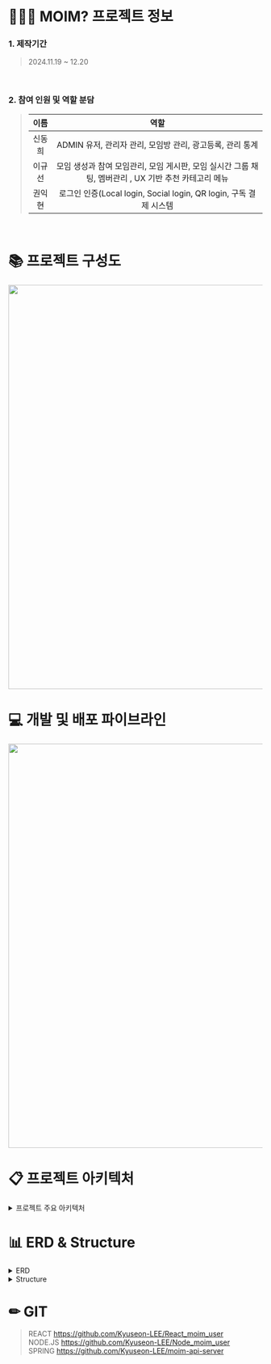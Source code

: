 # 🧑‍🤝‍🧑 MOIM? 프로젝트 정보

### 1. 제작기간

> 2024.11.19 ~ 12.20
<br>

### 2. 참여 인원 및 역할 분담

> |                    이름                    | 역할   |
> | :----------------------------------------: | :---------: |
> |   신동희   | ADMIN 유저, 관리자 관리, 모임방 관리, 광고등록, 관리 통계 | 
> |   이규선   |  모임 생성과 참여 모임관리, 모임 게시판, 모임 실시간 그룹 채팅, 멤버관리 , UX 기반 추천 카테고리 메뉴   |
> |   권익현   |  로그인 인증(Local login, Social login, QR login, 구독 결제 시스템   |

<br />

# 📚 프로젝트 구성도
<img src="https://github.com/user-attachments/assets/fbaabfcc-38ec-424c-9b4e-5d781f8b550b" width="800px"/>

# 💻 개발 및 배포 파이브라인
<img src="https://github.com/user-attachments/assets/24f92a29-2a11-4f17-b79f-339dd260c6aa" width="800px"/>




# 📋 프로젝트 아키텍처

<details>
<summary>프로젝트 주요 아키텍처</summary>
<div markdown="1" style="padding-left: 15px;"> 
    <img src="https://github.com/user-attachments/assets/09aacdd7-faea-4b5d-9231-e4353a32e4ce" width="800px"/><br>
    <img src="https://github.com/user-attachments/assets/03915071-3783-4bcf-9bce-9586a0a01c83" width="800px"/><br>
    <img src="https://github.com/user-attachments/assets/8dc1b97e-c1d2-417b-a9b4-5af55938329c" width="800px"/><br>
    <img src="https://github.com/user-attachments/assets/32fe9f40-49a2-4c1d-8302-9e52c3e0bd34" width="800px"/><br>
    <img src="https://github.com/user-attachments/assets/948c3c7c-c057-4f02-97e9-c8523e195cce" width="800px"/><br>
    <img src="https://github.com/user-attachments/assets/f82206f4-740c-45b2-b45d-f5fcb6e9b360" width="800px"/><br>
</div>
</details>




# 📊 ERD & Structure

<details>
<summary>ERD</summary>
<div markdown="1" style="padding-left: 15px;">
<img src="https://github.com/user-attachments/assets/bab35b8b-c6b1-4f35-9c5e-8e9c3b195cea" width="800px"/>



</div>
</details>

<details>
<summary>Structure</summary>
<div markdown="1" style="padding-left: 15px;">
<img src="https://github.com/user-attachments/assets/01a59858-f3ae-4dc3-9e56-de167dfb203b" width="800px"/>
</div>
</details>


# ✏ GIT
> REACT https://github.com/Kyuseon-LEE/React_moim_user <br>
> NODE.JS https://github.com/Kyuseon-LEE/Node_moim_user <br>
> SPRING https://github.com/Kyuseon-LEE/moim-api-server <br>


